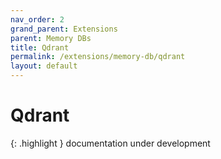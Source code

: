 ```yaml
---
nav_order: 2
grand_parent: Extensions
parent: Memory DBs
title: Qdrant
permalink: /extensions/memory-db/qdrant
layout: default
---
```

# Qdrant

{: .highlight }
documentation under development
